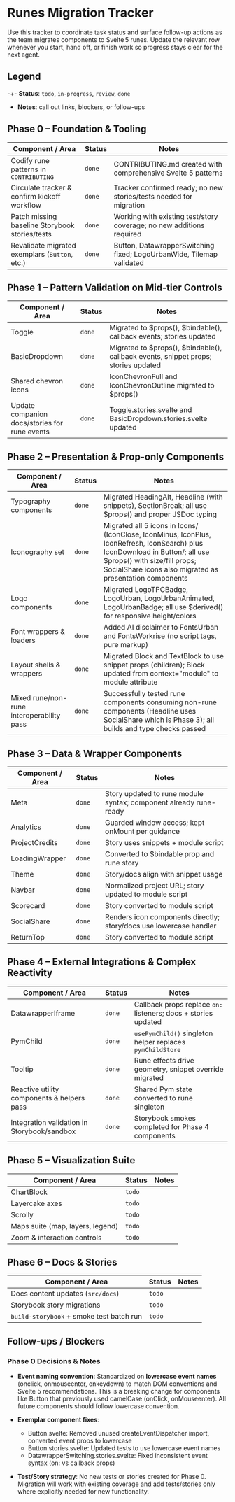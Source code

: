 # Runes Migration Tracker

Use this tracker to coordinate task status and surface follow-up actions as the team migrates components to Svelte 5 runes. Update the relevant row whenever you start, hand off, or finish work so progress stays clear for the next agent.

## Legend

-+- **Status**: `todo`, `in-progress`, `review`, `done`

- **Notes**: call out links, blockers, or follow-ups

## Phase 0 – Foundation & Tooling

| Component / Area                               | Status | Notes                                                                |
| ---------------------------------------------- | ------ | -------------------------------------------------------------------- |
| Codify rune patterns in `CONTRIBUTING`         | `done` | CONTRIBUTING.md created with comprehensive Svelte 5 patterns         |
| Circulate tracker & confirm kickoff workflow   | `done` | Tracker confirmed ready; no new stories/tests needed for migration   |
| Patch missing baseline Storybook stories/tests | `done` | Working with existing test/story coverage; no new additions required |
| Revalidate migrated exemplars (`Button`, etc.) | `done` | Button, DatawrapperSwitching fixed; LogoUrbanWide, Tilemap validated |

## Phase 1 – Pattern Validation on Mid-tier Controls

| Component / Area                              | Status | Notes                                                                              |
| --------------------------------------------- | ------ | ---------------------------------------------------------------------------------- |
| Toggle                                        | `done` | Migrated to $props(), $bindable(), callback events; stories updated                |
| BasicDropdown                                 | `done` | Migrated to $props(), $bindable(), callback events, snippet props; stories updated |
| Shared chevron icons                          | `done` | IconChevronFull and IconChevronOutline migrated to $props()                        |
| Update companion docs/stories for rune events | `done` | Toggle.stories.svelte and BasicDropdown.stories.svelte updated                     |

## Phase 2 – Presentation & Prop-only Components

| Component / Area                          | Status | Notes                                                                                                                                                                                                                    |
| ----------------------------------------- | ------ | ------------------------------------------------------------------------------------------------------------------------------------------------------------------------------------------------------------------------ |
| Typography components                     | `done` | Migrated HeadingAlt, Headline (with snippets), SectionBreak; all use $props() and proper JSDoc typing                                                                                                                    |
| Iconography set                           | `done` | Migrated all 5 icons in Icons/ (IconClose, IconMinus, IconPlus, IconRefresh, IconSearch) plus IconDownload in Button/; all use $props() with size/fill props; SocialShare icons also migrated as presentation components |
| Logo components                           | `done` | Migrated LogoTPCBadge, LogoUrban, LogoUrbanAnimated, LogoUrbanBadge; all use $derived() for responsive height/colors                                                                                                     |
| Font wrappers & loaders                   | `done` | Added AI disclaimer to FontsUrban and FontsWorkrise (no script tags, pure markup)                                                                                                                                        |
| Layout shells & wrappers                  | `done` | Migrated Block and TextBlock to use snippet props (children); Block updated from context="module" to module attribute                                                                                                    |
| Mixed rune/non-rune interoperability pass | `done` | Successfully tested rune components consuming non-rune components (Headline uses SocialShare which is Phase 3); all builds and type checks passed                                                                        |

## Phase 3 – Data & Wrapper Components

| Component / Area | Status | Notes                                                              |
| ---------------- | ------ | ------------------------------------------------------------------ |
| Meta             | `done` | Story updated to rune module syntax; component already rune-ready  |
| Analytics        | `done` | Guarded window access; kept onMount per guidance                   |
| ProjectCredits   | `done` | Story uses snippets + module script                                |
| LoadingWrapper   | `done` | Converted to $bindable prop and rune story                         |
| Theme            | `done` | Story/docs align with snippet usage                                |
| Navbar           | `done` | Normalized project URL; story updated to module script             |
| Scorecard        | `done` | Story converted to module script                                   |
| SocialShare      | `done` | Renders icon components directly; story/docs use lowercase handler |
| ReturnTop        | `done` | Story converted to module script                                   |

## Phase 4 – External Integrations & Complex Reactivity

| Component / Area                            | Status | Notes                                                          |
| ------------------------------------------- | ------ | -------------------------------------------------------------- |
| DatawrapperIframe                           | `done` | Callback props replace `on:` listeners; docs + stories updated |
| PymChild                                    | `done` | `usePymChild()` singleton helper replaces `pymChildStore`      |
| Tooltip                                     | `done` | Rune effects drive geometry, snippet override migrated         |
| Reactive utility components & helpers pass  | `done` | Shared Pym state converted to rune singleton                   |
| Integration validation in Storybook/sandbox | `done` | Storybook smokes completed for Phase 4 components              |

## Phase 5 – Visualization Suite

| Component / Area                 | Status | Notes |
| -------------------------------- | ------ | ----- |
| ChartBlock                       | `todo` |       |
| Layercake axes                   | `todo` |       |
| Scrolly                          | `todo` |       |
| Maps suite (map, layers, legend) | `todo` |       |
| Zoom & interaction controls      | `todo` |       |

## Phase 6 – Docs & Stories

| Component / Area                         | Status | Notes |
| ---------------------------------------- | ------ | ----- |
| Docs content updates (`src/docs`)        | `todo` |       |
| Storybook story migrations               | `todo` |       |
| `build-storybook` + smoke test batch run | `todo` |       |

## Follow-ups / Blockers

### Phase 0 Decisions & Notes

- **Event naming convention**: Standardized on **lowercase event names** (onclick, onmouseenter, onkeydown) to match DOM conventions and Svelte 5 recommendations. This is a breaking change for components like Button that previously used camelCase (onClick, onMouseenter). All future components should follow lowercase convention.

- **Exemplar component fixes**:

  - Button.svelte: Removed unused createEventDispatcher import, converted event props to lowercase
  - Button.stories.svelte: Updated tests to use lowercase event names
  - DatawrapperSwitching.stories.svelte: Fixed inconsistent event syntax (on: vs callback props)

- **Test/Story strategy**: No new tests or stories created for Phase 0. Migration will work with existing coverage and add tests/stories only where explicitly needed for new functionality.
